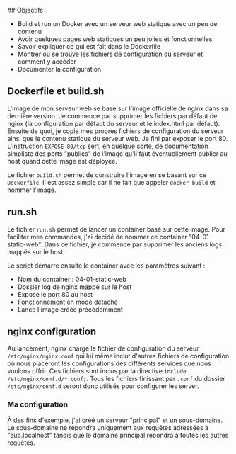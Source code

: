 ## Objectifs
- Build et run un Docker avec un serveur web statique avec un peu de contenu
- Avoir quelques pages web statiques un peu jolies et fonctionnelles
- Savoir expliquer ce qui est fait dans le Dockerfile
- Montrer où se trouve les fichiers de configuration du serveur et comment y accéder
- Documenter la configuration

## Dockerfile et build.sh
L'image de mon serveur web se base sur l'image officielle de nginx dans sa dernière version. Je commence par supprimer les fichiers par défaut de nginx (la configuration par défaut du serveur et le index.html par défaut). Ensuite de quoi, je copie mes propres fichiers de configuration du serveur ainsi que le contenu statique du serveur web. Je fini par exposer le port 80. L'instruction `EXPOSE 80/tcp` sert, en quelque sorte, de documentation simpliste des ports "publics" de l'image qu'il faut éventuellement publier au host quand cette image est déployée.  

Le fichier `build.sh` permet de construire l'image en se basant sur ce `Dockerfile`. Il est assez simple car il ne fait que appeler `docker build` et nommer l'image.

## run.sh
Le fichier `run.sh` permet de lancer un container basé sur cette image. Pour faciliter mes commandes, j'ai décidé de nommer ce container "04-01-static-web". Dans ce fichier, je commence par supprimer les anciens logs mappés sur le host.  

Le script démarre ensuite le container avec les paramètres suivant :
- Nom du container : 04-01-static-web
- Dossier log de nginx mappé sur le host
- Expose le port 80 au host
- Fonctionnement en mode détaché
- Lance l'image créée précédemment

## nginx configuration
Au lancement, nginx charge le fichier de configuration du serveur `/etc/nginx/nginx.conf` qui lui même inclut d'autres fichiers de configuration où nous placeront les configurations des différents services que nous voulons offrir. Ces fichiers sont inclus par la directive `include /etc/nginx/conf.d/*.conf;`. Tous les fichiers finissant par `.conf` du dossier `/etc/nginx/conf.d` seront donc utilisés pour configurer les server.
### Ma configuration
À des fins d'exemple, j'ai créé un serveur "principal" et un sous-domaine. Le sous-domaine ne répondra uniquement aux requêtes adressées à "sub.localhost" tandis que le domaine principal répondra à toutes les autres requêtes.
